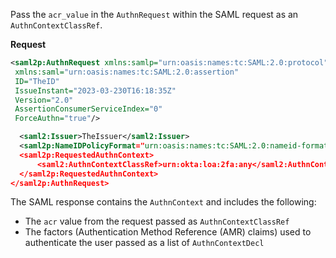 Pass the `acr_value` in the `AuthnRequest` within the SAML request as an `AuthnContextClassRef`.

**Request**

```xml
<saml2p:AuthnRequest xmlns:samlp="urn:oasis:names:tc:SAML:2.0:protocol"
 xmlns:saml="urn:oasis:names:tc:SAML:2.0:assertion"
 ID="TheID"
 IssueInstant="2023-03-230T16:18:35Z"
 Version="2.0"
 AssertionConsumerServiceIndex="0"
 ForceAuthn="true"/>

  <saml2:Issuer>TheIssuer</saml2:Issuer>
  <saml2p:NameIDPolicyFormat="urn:oasis:names:tc:SAML:2.0:nameid-format:?"/>
  <saml2p:RequestedAuthnContext>
      <saml2:AuthnContextClassRef>urn:okta:loa:2fa:any</saml2:AuthnContextClassRef>
  </saml2p:RequestedAuthnContext>
</saml2p:AuthnRequest>
```

The SAML response contains the `AuthnContext` and includes the following:

* The `acr` value from the request passed as `AuthnContextClassRef`
* The factors (Authentication Method Reference (AMR) claims) used to authenticate the user passed as a list of `AuthnContextDecl`
